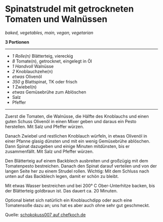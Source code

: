 # Spinatstrudel mit getrockneten Tomaten und Walnüssen

*baked, vegetables, main, vegan, vegetarian*

**3 Portionen**

---

- *1 Rolle(n)* Blätterteig, viereckig
- *8* Tomate(n), getrocknet, eingelegt in Öl
- *1 Handvoll* Walnüsse
- *2* Knoblauchzehe(n)
- *etwas* Olivenöl
- *350 g* Blattspinat, TK oder frisch
- *1* Zwiebel(n)
- *etwas* Gemüsebrühe zum Ablöschen
- Salz
- Pfeffer

---

Zuerst die Tomaten, die Walnüsse, die Hälfte des Knoblauchs und einen guten Schuss Olivenöl in einen Mixer geben und daraus ein Pesto herstellen. Mit Salz und Pfeffer würzen.

Danach Zwiebel und restlichen Knoblauch würfeln, in etwas Olivenöl in einer Pfanne glasig dünsten und mit ein wenig Gemüsebrühe ablöschen. Dann Spinat dazugeben und einige Minuten mitdünsten, bis er zusammenfällt. Mit Salz und Pfeffer würzen.

Den Blätterteig auf einem Backblech ausbreiten und großzügig mit dem Tomatenpesto bestreichen. Danach den Spinat darauf verteilen und von der langen Seite her zu einem Strudel rollen. Wichtig: Mit dem Schluss nach unten auf das Backblech legen, damit er schön zu bleibt.

Mit etwas Wasser bestreichen und bei 200° C Ober-Unterhitze backen, bis der Blätterteig goldbraun ist. Das dauert ca. 20 Minuten.

Optional bietet sich natürlich ein Knoblauchdipp oder auch eine Tomatensoße dazu an; uns hat es aber auch ohne sehr gut geschmeckt.

Quelle: [schokokuss007 auf chefkoch.de](https://www.chefkoch.de/rezepte/2712951424287361/Spinatstrudel-mit-getrockneten-Tomaten-und-Walnuessen.html)
